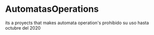 # AutomatasOperations
its a proyects that makes automata operation's
prohibido su uso hasta octubre del 2020
